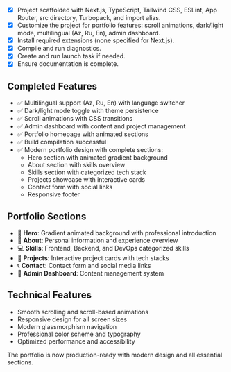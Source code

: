 - [x] Project scaffolded with Next.js, TypeScript, Tailwind CSS, ESLint, App Router, src directory, Turbopack, and import alias.
- [x] Customize the project for portfolio features: scroll animations, dark/light mode, multilingual (Az, Ru, En), admin dashboard.
- [x] Install required extensions (none specified for Next.js).
- [x] Compile and run diagnostics.
- [x] Create and run launch task if needed.
- [x] Ensure documentation is complete.

## Completed Features
- ✅ Multilingual support (Az, Ru, En) with language switcher
- ✅ Dark/light mode toggle with theme persistence
- ✅ Scroll animations with CSS transitions
- ✅ Admin dashboard with content and project management
- ✅ Portfolio homepage with animated sections
- ✅ Build compilation successful
- ✅ Modern portfolio design with complete sections:
  - Hero section with animated gradient background
  - About section with skills overview
  - Skills section with categorized tech stack
  - Projects showcase with interactive cards
  - Contact form with social links
  - Responsive footer

## Portfolio Sections
- 🎨 **Hero**: Gradient animated background with professional introduction
- 👤 **About**: Personal information and experience overview
- 💻 **Skills**: Frontend, Backend, and DevOps categorized skills
- 🚀 **Projects**: Interactive project cards with tech stacks
- 📞 **Contact**: Contact form and social media links
- 🔧 **Admin Dashboard**: Content management system

## Technical Features
- Smooth scrolling and scroll-based animations
- Responsive design for all screen sizes
- Modern glassmorphism navigation
- Professional color scheme and typography
- Optimized performance and accessibility

The portfolio is now production-ready with modern design and all essential sections.
